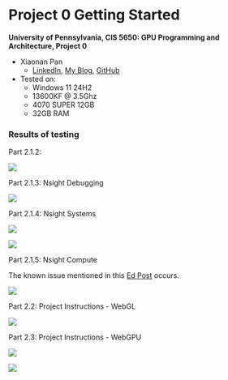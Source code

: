 Project 0 Getting Started
====================

**University of Pennsylvania, CIS 5650: GPU Programming and Architecture, Project 0**

* Xiaonan Pan
  * [LinkedIn](https://www.linkedin.com/in/xiaonan-pan-9b0b0b1a7), [My Blog](www.tsingloo.com), [GitHub](https://github.com/TsingLoo)
* Tested on: 
  * Windows 11 24H2
  * 13600KF @ 3.5Ghz
  * 4070 SUPER 12GB
  * 32GB RAM

### Results of testing

Part 2.1.2: 

![](images/2-1-2.png)

Part 2.1.3: Nsight Debugging

![](images/2-1-3.png)

Part 2.1.4: Nsight Systems

![](images/2-1-4-1.png)

![](images/2-1-4-2.png)

Part 2.1.5: Nsight Compute

The known issue mentioned in this [Ed Post](https://edstem.org/us/courses/81464/discussion/6880884) occurs.

![](images/compute.png)

Part 2.2: Project Instructions - WebGL

![](images/2-2.png)

Part 2.3: Project Instructions - WebGPU

![](images/2-3-1.png)

![](images/2-3-2.png)
